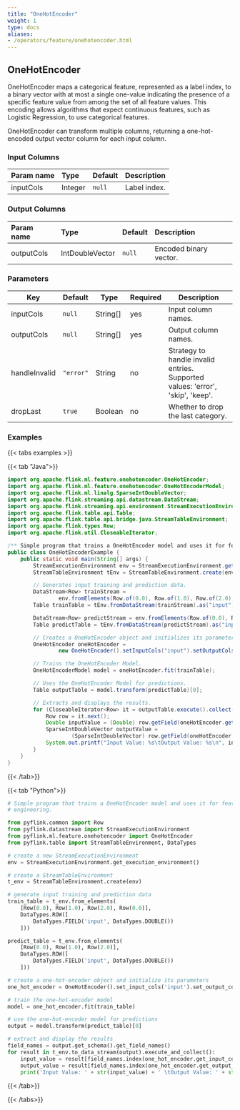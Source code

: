 ```yaml
---
title: "OneHotEncoder"
weight: 1
type: docs
aliases:
- /operators/feature/onehotencoder.html
---
```

<!--
Licensed to the Apache Software Foundation (ASF) under one
or more contributor license agreements.  See the NOTICE file
distributed with this work for additional information
regarding copyright ownership.  The ASF licenses this file
to you under the Apache License, Version 2.0 (the
"License"); you may not use this file except in compliance
with the License.  You may obtain a copy of the License at

  http://www.apache.org/licenses/LICENSE-2.0

Unless required by applicable law or agreed to in writing,
software distributed under the License is distributed on an
"AS IS" BASIS, WITHOUT WARRANTIES OR CONDITIONS OF ANY
KIND, either express or implied.  See the License for the
specific language governing permissions and limitations
under the License.
-->

## OneHotEncoder

OneHotEncoder maps a categorical feature, represented as a label index, to a
binary vector with at most a single one-value indicating the presence of a
specific feature value from among the set of all feature values. This encoding
allows algorithms that expect continuous features, such as Logistic Regression,
to use categorical features.

OneHotEncoder can transform multiple columns, returning a one-hot-encoded output
vector column for each input column.

### Input Columns

| Param name | Type    | Default | Description  |
| :--------- | :------ | :------ |:-------------|
| inputCols  | Integer | `null`  | Label index. |

### Output Columns

| Param name | Type   | Default | Description            |
| :--------- | :----- | :------ |:-----------------------|
| outputCols | IntDoubleVector | `null`  | Encoded binary vector. |

### Parameters

| Key           | Default   | Type     | Required | Description                                                                    |
|---------------|-----------|----------|----------|--------------------------------------------------------------------------------|
| inputCols     | `null`    | String[] | yes      | Input column names.                                                            |
| outputCols    | `null`    | String[] | yes      | Output column names.                                                           |
| handleInvalid | `"error"` | String   | no       | Strategy to handle invalid entries. Supported values: 'error', 'skip', 'keep'. |
| dropLast      | `true`    | Boolean  | no       | Whether to drop the last category.                                             |

### Examples

{{< tabs examples >}}

{{< tab "Java">}}
```java
import org.apache.flink.ml.feature.onehotencoder.OneHotEncoder;
import org.apache.flink.ml.feature.onehotencoder.OneHotEncoderModel;
import org.apache.flink.ml.linalg.SparseIntDoubleVector;
import org.apache.flink.streaming.api.datastream.DataStream;
import org.apache.flink.streaming.api.environment.StreamExecutionEnvironment;
import org.apache.flink.table.api.Table;
import org.apache.flink.table.api.bridge.java.StreamTableEnvironment;
import org.apache.flink.types.Row;
import org.apache.flink.util.CloseableIterator;

/** Simple program that trains a OneHotEncoder model and uses it for feature engineering. */
public class OneHotEncoderExample {
    public static void main(String[] args) {
        StreamExecutionEnvironment env = StreamExecutionEnvironment.getExecutionEnvironment();
        StreamTableEnvironment tEnv = StreamTableEnvironment.create(env);

        // Generates input training and prediction data.
        DataStream<Row> trainStream =
                env.fromElements(Row.of(0.0), Row.of(1.0), Row.of(2.0), Row.of(0.0));
        Table trainTable = tEnv.fromDataStream(trainStream).as("input");

        DataStream<Row> predictStream = env.fromElements(Row.of(0.0), Row.of(1.0), Row.of(2.0));
        Table predictTable = tEnv.fromDataStream(predictStream).as("input");

        // Creates a OneHotEncoder object and initializes its parameters.
        OneHotEncoder oneHotEncoder =
                new OneHotEncoder().setInputCols("input").setOutputCols("output");

        // Trains the OneHotEncoder Model.
        OneHotEncoderModel model = oneHotEncoder.fit(trainTable);

        // Uses the OneHotEncoder Model for predictions.
        Table outputTable = model.transform(predictTable)[0];

        // Extracts and displays the results.
        for (CloseableIterator<Row> it = outputTable.execute().collect(); it.hasNext(); ) {
            Row row = it.next();
            Double inputValue = (Double) row.getField(oneHotEncoder.getInputCols()[0]);
            SparseIntDoubleVector outputValue =
                    (SparseIntDoubleVector) row.getField(oneHotEncoder.getOutputCols()[0]);
            System.out.printf("Input Value: %s\tOutput Value: %s\n", inputValue, outputValue);
        }
    }
}

```
{{< /tab>}}

{{< tab "Python">}}
```python
# Simple program that trains a OneHotEncoder model and uses it for feature
# engineering.

from pyflink.common import Row
from pyflink.datastream import StreamExecutionEnvironment
from pyflink.ml.feature.onehotencoder import OneHotEncoder
from pyflink.table import StreamTableEnvironment, DataTypes

# create a new StreamExecutionEnvironment
env = StreamExecutionEnvironment.get_execution_environment()

# create a StreamTableEnvironment
t_env = StreamTableEnvironment.create(env)

# generate input training and prediction data
train_table = t_env.from_elements(
    [Row(0.0), Row(1.0), Row(2.0), Row(0.0)],
    DataTypes.ROW([
        DataTypes.FIELD('input', DataTypes.DOUBLE())
    ]))

predict_table = t_env.from_elements(
    [Row(0.0), Row(1.0), Row(2.0)],
    DataTypes.ROW([
        DataTypes.FIELD('input', DataTypes.DOUBLE())
    ]))

# create a one-hot-encoder object and initialize its parameters
one_hot_encoder = OneHotEncoder().set_input_cols('input').set_output_cols('output')

# train the one-hot-encoder model
model = one_hot_encoder.fit(train_table)

# use the one-hot-encoder model for predictions
output = model.transform(predict_table)[0]

# extract and display the results
field_names = output.get_schema().get_field_names()
for result in t_env.to_data_stream(output).execute_and_collect():
    input_value = result[field_names.index(one_hot_encoder.get_input_cols()[0])]
    output_value = result[field_names.index(one_hot_encoder.get_output_cols()[0])]
    print('Input Value: ' + str(input_value) + ' \tOutput Value: ' + str(output_value))

```
{{< /tab>}}

{{< /tabs>}}
